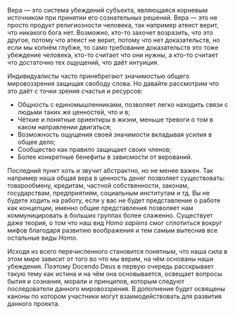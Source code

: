Вера — это система убеждений субъекта, являющаяся корневым источником при принятии его сознательных решений. Вера — это не просто продукт религиозности человека, так например атеист верит, что никакого бога нет. Возможно, кто-то захочет возразить, что это другое, потому что атеист не верит, потому что нет доказательств, но если мы копнём глубже, то само требование доказательств это тоже убеждение человека, кто-то считает что они нужны, а кто-то считает что достаточно тех ощущений, что даёт интуиция.

Индивидуалисты часто принебрегают значимостью общего мировоззрения защищая свободу слова. Но давайте рассмотрим что это даёт с точки зрения счастья и ресурсов:

* Общность с единомышленниками, позволяет легко находить связи с людьми таких же ценностей, что и в;
* Чёткие и понятные ориентиры в жизни, меньше тревоги о том в каком направлении двигаться;
* Возможность ощущения своей значимости вкладывая усилия в общее дело;
* Сообщество как правило защищает своих членов;
* Более конкретные бенефиты в зависмости от верований.

Последний пункт хоть и звучит абстрактно, но не менее важен. Так например наша общая вера в ценность денег позволяет существовать: товарообмену, кредитам, частной собственности, законам, государствам, предприятиям, социальным институтам и тд. Вы не будете ходить на работу, если у вас не будет представление о работе как концепции, именно общие представления позволяет нам коммуницировать в больших группах более слаженно. Существует даже теория, о том что наш вид *Homo sapiens* смог сплотиться вокруг мифов благодаря развитию воображения и тем самым вытеснив все остальные виды *Homo*.

Исходя из всего перечисленного становится понятным, что наша сила в этом мире зависит от того во что мы верим, на чём основаны наши убеждения. Поэтому Docendo Deus в первую очередь расскрывает такую тему как истина и на чём она основывается, освещает вопросы бытия и сознания, морали и принципов, которым следуют последователи данного мировоззрения. В дополнение будет освящены каноны по котором участники могут взаимодействовать для развития данного проекта.
